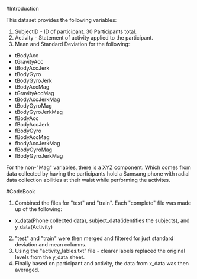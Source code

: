 #Introduction

This dataset provides the following variables:

1. SubjectID - ID of participant. 30 Participants total.
2. Activity - Statement of activity applied to the participant. 
3. Mean and Standard Deviation for the following:
  * tBodyAcc
  * tGravityAcc
  * tBodyAccJerk
  * tBodyGyro
  * tBodyGyroJerk
  * tBodyAccMag
  * tGravityAccMag
  * tBodyAccJerkMag
  * tBodyGyroMag
  * tBodyGyroJerkMag
  * fBodyAcc
  * fBodyAccJerk
  * fBodyGyro
  * fBodyAccMag
  * fbodyAccJerkMag
  * fBodyGyroMag
  * fBodyGyroJerkMag
  
For the non-"Mag" variables, there is a XYZ component. Which comes from data collected by having the participants hold a Samsung phone with radial data collection abilities at their waist while performing the activites. 

#CodeBook

1. Combined the files for "test" and "train". Each "complete" file was made up of the following:
  * x_data(Phone collected data), subject_data(identifies the subjects), and y_data(Activity)
2. "test" and "train" were then merged and filtered for just standard deviation and mean columns.
3. Using the "activity_lables.txt" file - clearer labels replaced the original levels from the y_data sheet.
4. Finally based on participant and activity, the data from x_data was then averaged. 